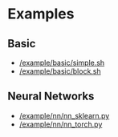 # Examples

## Basic

- [/example/basic/simple.sh](/example/basic/simple.sh)
- [/example/basic/block.sh](/example/basic/block.sh)

## Neural Networks

- [/example/nn/nn_sklearn.py](/example/nn/nn_sklearn.py)
- [/example/nn/nn_torch.py](/example/nn/nn_torch.py)
